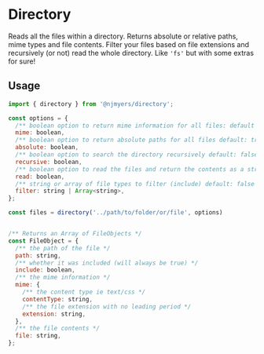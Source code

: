 # Directory

Reads all the files within a directory. Returns absolute or relative paths, mime types and file contents. Filter your files based on file extensions and recursively (or not) read the whole directory. Like `'fs'` but with some extras for sure!

## Usage

```js
import { directory } from '@njmyers/directory';

const options = {
  /** boolean option to return mime information for all files: default false */
  mime: boolean,
  /** boolean option to return absolute paths for all files default: true */
  absolute: boolean,
  /** boolean option to search the directory recursively default: false */
  recursive: boolean,
  /** boolean option to read the files and return the contents as a string default: false */
  read: boolean,
  /** string or array of file types to filter (include) default: false */
  filter: string | Array<string>,
};

const files = directory('../path/to/folder/or/file', options)


/** Returns an Array of FileObjects */
const FileObject = {
  /** the path of the file */
  path: string,
  /** whether it was included (will always be true) */
  include: boolean,
  /** the mime information */
  mime: {
    /** the content type ie text/css */
    contentType: string,
    /** the file extension with no leading period */
    extension: string,
  },
  /** the file contents */
  file: string,
};
```
